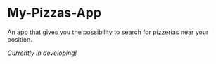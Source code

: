 My-Pizzas-App
====================

An app that gives you the possibility to search for pizzerias near your position.  
  
_Currently in developing!_
